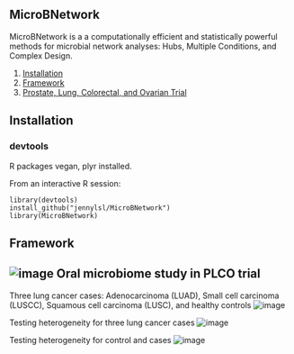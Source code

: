 ## MicroBNetwork
MicroBNetwork is a a computationally efficient and statistically powerful methods for microbial network analyses: 
Hubs, Multiple Conditions, and Complex Design.



1.  [Installation](#installation)
2.  [Framework](#framework)
3.  [Prostate, Lung, Colorectal, and Ovarian Trial](#plco)


Installation
------------

### devtools ###
R packages vegan, plyr installed.

From an interactive R session:

```{r, eval=FALSE}
library(devtools)
install_github("jennylsl/MicroBNetwork")
library(MicroBNetwork)
```

Framework
------------

![image](https://user-images.githubusercontent.com/68125044/220179982-062e7eb1-36e1-4b6e-aa69-b906f144555b.png)
Oral microbiome study in PLCO trial
------------

Three lung cancer cases: Adenocarcinoma (LUAD), Small cell carcinoma (LUSCC), Squamous cell carcinoma (LUSC), and healthy controls
![image](https://user-images.githubusercontent.com/68125044/220180154-e47775ea-d430-4558-a7e6-53e49b37d28e.png)

Testing heterogeneity for three lung cancer cases
![image](https://user-images.githubusercontent.com/68125044/220180421-6c635d68-b1b0-4689-9a6d-5c8fcec281d3.png)

Testing heterogeneity for control and cases
![image](https://user-images.githubusercontent.com/68125044/220180467-99d630ca-748b-494f-a1cc-bc5270a98a79.png)




